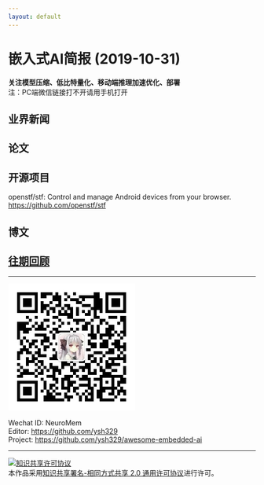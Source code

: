 ```yaml
---
layout: default
---
```


# 嵌入式AI简报 (2019-10-31)

**关注模型压缩、低比特量化、移动端推理加速优化、部署**  
<font>注：PC端微信链接打不开请用手机打开</font>


## 业界新闻  



## 论文

## 开源项目

openstf/stf: Control and manage Android devices from your browser.
https://github.com/openstf/stf

## 博文



## [往期回顾](https://github.com/ysh329/awesome-embedded-ai)


----

![wechat_qrcode](../wechat_qrcode.jpg)

Wechat ID: NeuroMem  
Editor: https://github.com/ysh329  
Project: https://github.com/ysh329/awesome-embedded-ai  

----

<a rel="license" href="http://creativecommons.org/licenses/by-sa/2.0/"><img alt="知识共享许可协议" style="border-width:0" src="https://i.creativecommons.org/l/by-sa/2.0/88x31.png" /></a><br />本作品采用<a rel="license" href="http://creativecommons.org/licenses/by-sa/2.0/">知识共享署名-相同方式共享 2.0 通用许可协议</a>进行许可。

